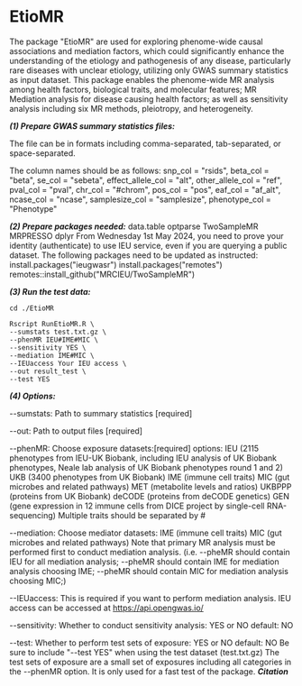 # EtioMR
The package "EtioMR" are used for exploring phenome-wide causal associations and mediation factors, which could significantly enhance the understanding of the etiology and pathogenesis of any disease, particularly rare diseases with unclear etiology, utilizing only GWAS summary statistics as input dataset. This package enables the phenome-wide MR analysis among health factors, biological traits, and molecular features; MR Mediation analysis for disease causing health factors; as well as sensitivity analysis including six MR methods, pleiotropy, and heterogeneity.

***(1) Prepare GWAS summary statistics files:***

The file can be in formats including comma-separated, tab-separated, or space-separated. 

The column names should be as follows:
snp_col = "rsids",
beta_col = "beta",
se_col = "sebeta",
effect_allele_col = "alt",
other_allele_col = "ref",
pval_col = "pval",
chr_col = "#chrom",
pos_col = "pos",
eaf_col = "af_alt",
ncase_col = "ncase",
samplesize_col = "samplesize",
phenotype_col = "Phenotype"

***(2) Prepare packages needed:***
data.table
optparse
TwoSampleMR
MRPRESSO
dplyr
From Wednesday 1st May 2024, you need to prove your identity (authenticate) to use IEU service, even if you are querying a public dataset.
The following packages need to be updated as instructed:
install.packages("ieugwasr")
install.packages("remotes")
remotes::install_github("MRCIEU/TwoSampleMR")

***(3) Run the test data:***
```
cd ./EtioMR

Rscript RunEtioMR.R \
--sumstats test.txt.gz \
--phenMR IEU#IME#MIC \
--sensitivity YES \
--mediation IME#MIC \
--IEUaccess Your IEU access \
--out result_test \
--test YES
```

***(4) Options:***

--sumstats: Path to summary statistics [required]

--out: Path to output files [required]

--phenMR: Choose exposure datasets:[required]
options:
IEU (2115 phenotypes from IEU-UK Biobank, including IEU analysis of UK Biobank phenotypes, Neale lab analysis of UK Biobank phenotypes round 1 and 2)
UKB (3400 phenotypes from UK Biobank)
IME (immune cell traits)
MIC (gut microbes and related pathways)
MET (metabolite levels and ratios)
UKBPPP (proteins from UK Biobank)
deCODE (proteins from deCODE genetics)
GEN (gene expression in 12 immune cells from DICE project by single-cell RNA-sequencing)
Multiple traits should be separated by # 

--mediation: Choose mediator datasets:
IME (immune cell traits)
MIC (gut microbes and related pathways)
Note that primary MR analysis must be performed first to conduct mediation analysis.
(i.e. --pheMR should contain IEU for all mediation analysis; --pheMR should contain IME for mediation analysis choosing IME; --pheMR should contain MIC for mediation analysis choosing MIC;)

--IEUaccess: This is required if you want to perform mediation analysis.
IEU access can be accessed at https://api.opengwas.io/

--sensitivity: Whether to conduct sensitivity analysis: YES or NO
default: NO

--test: Whether to perform test sets of exposure: YES or NO
default: NO
Be sure to include "--test YES" when using the test dataset (test.txt.gz)
The test sets of exposure are a small set of exposures including all categories in the --phenMR option. It is only used for a fast test of the package.
***Citation***

